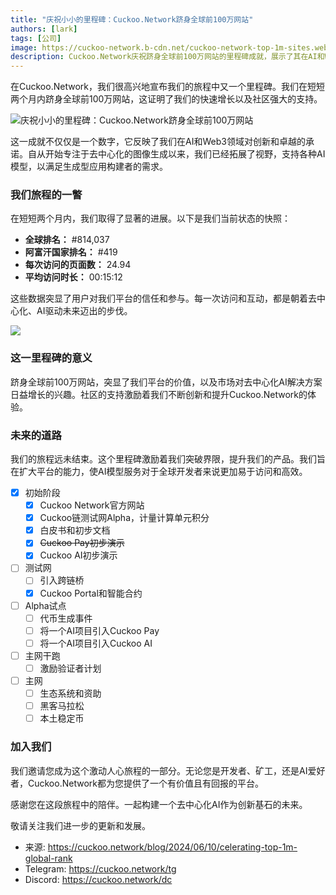 ```yaml
---
title: "庆祝小小的里程碑：Cuckoo.Network跻身全球前100万网站"
authors: [lark]
tags: [公司]
image: https://cuckoo-network.b-cdn.net/cuckoo-network-top-1m-sites.webp
description: Cuckoo.Network庆祝跻身全球前100万网站的里程碑成就，展示了其在AI和Web3领域的快速增长和影响力。
---
```


在Cuckoo.Network，我们很高兴地宣布我们的旅程中又一个里程碑。我们在短短两个月内跻身全球前100万网站，这证明了我们的快速增长以及社区强大的支持。

![庆祝小小的里程碑：Cuckoo.Network跻身全球前100万网站](https://cuckoo-network.b-cdn.net/cuckoo-network-top-1m-sites.webp "庆祝小小的里程碑：Cuckoo.Network跻身全球前100万网站")

这一成就不仅仅是一个数字，它反映了我们在AI和Web3领域对创新和卓越的承诺。自从开始专注于去中心化的图像生成以来，我们已经拓展了视野，支持各种AI模型，以满足生成型应用构建者的需求。

### 我们旅程的一瞥

在短短两个月内，我们取得了显著的进展。以下是我们当前状态的快照：

- **全球排名：** #814,037
- **阿富汗国家排名：** #419
- **每次访问的页面数：** 24.94
- **平均访问时长：** 00:15:12

这些数据突显了用户对我们平台的信任和参与。每一次访问和互动，都是朝着去中心化、AI驱动未来迈出的步伐。

[![](https://cuckoo-network.b-cdn.net/cuckoo-global-rank.webp)](https://www.similarweb.com/website/cuckoo.network/)

### 这一里程碑的意义

跻身全球前100万网站，突显了我们平台的价值，以及市场对去中心化AI解决方案日益增长的兴趣。社区的支持激励着我们不断创新和提升Cuckoo.Network的体验。

### 未来的道路

我们的旅程远未结束。这个里程碑激励着我们突破界限，提升我们的产品。我们旨在扩大平台的能力，使AI模型服务对于全球开发者来说更加易于访问和高效。

- [x] 初始阶段
  - [x] Cuckoo Network官方网站
  - [x] Cuckoo链测试网Alpha，计量计算单元积分
  - [x] 白皮书和初步文档
  - [x] ~~Cuckoo Pay初步演示~~
  - [x] Cuckoo AI初步演示
- [ ] 测试网
  - [ ] 引入跨链桥
  - [x] Cuckoo Portal和智能合约
- [ ] Alpha试点
  - [ ] 代币生成事件
  - [ ] 将一个AI项目引入Cuckoo Pay
  - [ ] 将一个AI项目引入Cuckoo AI
- [ ] 主网干跑
  - [ ] 激励验证者计划
- [ ] 主网
  - [ ] 生态系统和资助
  - [ ] 黑客马拉松
  - [ ] 本土稳定币

### 加入我们

我们邀请您成为这个激动人心旅程的一部分。无论您是开发者、矿工，还是AI爱好者，Cuckoo.Network都为您提供了一个有价值且有回报的平台。

感谢您在这段旅程中的陪伴。一起构建一个去中心化AI作为创新基石的未来。

敬请关注我们进一步的更新和发展。

- 来源: https://cuckoo.network/blog/2024/06/10/celerating-top-1m-global-rank
- Telegram: https://cuckoo.network/tg
- Discord: https://cuckoo.network/dc
